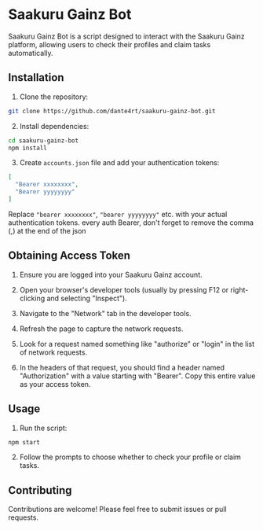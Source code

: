 # Saakuru Gainz Bot

Saakuru Gainz Bot is a script designed to interact with the Saakuru Gainz platform, allowing users to check their profiles and claim tasks automatically.

## Installation

1. Clone the repository:

```bash
git clone https://github.com/dante4rt/saakuru-gainz-bot.git
```

2. Install dependencies:

```bash
cd saakuru-gainz-bot
npm install
```

3. Create `accounts.json` file and add your authentication tokens:

```json
[
  "Bearer xxxxxxxx",
  "Bearer yyyyyyyy"
]
```

Replace `"bearer xxxxxxxx"`, `"bearer yyyyyyyy"` etc. with your actual authentication tokens.
every auth Bearer, don't forget to remove the comma (,) at the end of the json

## Obtaining Access Token

1. Ensure you are logged into your Saakuru Gainz account.

2. Open your browser's developer tools (usually by pressing F12 or right-clicking and selecting "Inspect").

3. Navigate to the "Network" tab in the developer tools.

4. Refresh the page to capture the network requests.

5. Look for a request named something like "authorize" or "login" in the list of network requests.

6. In the headers of that request, you should find a header named "Authorization" with a value starting with "Bearer". Copy this entire value as your access token.

## Usage

1. Run the script:

```bash
npm start
```

2. Follow the prompts to choose whether to check your profile or claim tasks.

## Contributing

Contributions are welcome! Please feel free to submit issues or pull requests.
